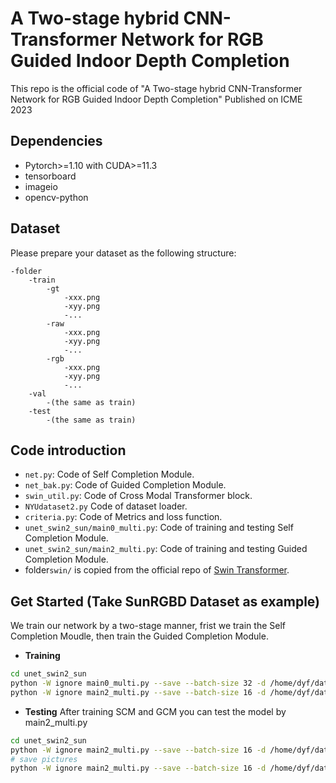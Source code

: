 # A Two-stage hybrid CNN-Transformer Network for RGB Guided Indoor Depth Completion
This repo is the official code of "A Two-stage hybrid CNN-Transformer Network for RGB Guided Indoor Depth Completion"
Published on ICME 2023

## Dependencies
* Pytorch>=1.10 with CUDA>=11.3
* tensorboard
* imageio
* opencv-python

## Dataset
Please prepare your dataset as the following structure:
```
-folder
    -train
        -gt
            -xxx.png
            -xyy.png
            -...
        -raw
            -xxx.png
            -xyy.png
            -...
        -rgb
            -xxx.png
            -xyy.png
            -...
    -val
        -(the same as train)
    -test
        -(the same as train)
```

## Code introduction
* `net.py`: Code of Self Completion Module.
* `net_bak.py`: Code of Guided Completion Module.
* `swin_util.py`: Code of Cross Modal Transformer block.
* `NYUdataset2.py` Code of dataset loader.
* `criteria.py`: Code of Metrics and loss function.
* `unet_swin2_sun/main0_multi.py`: Code of training and testing Self Completion Module.
* `unet_swin2_sun/main2_multi.py`: Code of training and testing Guided Completion Module.
* folder`swin/` is copied from the official repo of [Swin Transformer](https://github.com/microsoft/Swin-Transformer).
## Get Started (Take SunRGBD Dataset as example)
We train our network by a two-stage manner, frist we train the Self Completion Moudle, then train the Guided Completion Module.
* **Training**
```bash
cd unet_swin2_sun
python -W ignore main0_multi.py --save --batch-size 32 -d /home/dyf/database/SunRGBD/SUNRGBD/data/ -lr 1e-4 --epoch 1000 --cuda 0 1
python -W ignore main2_multi.py --save --batch-size 16 -d /home/dyf/database/SunRGBD/SUNRGBD/data/ -lr 1e-4 --epoch 1000 --cuda 0 1
```
* **Testing**
After training SCM and GCM you can test the model by main2_multi.py
```bash
cd unet_swin2_sun
python -W ignore main2_multi.py --save --batch-size 16 -d /home/dyf/database/SunRGBD/SUNRGBD/data/ -lr 1e-4 --epoch 1000 --cuda 0 1 --test
# save pictures
python -W ignore main2_multi.py --save --batch-size 16 -d /home/dyf/database/SunRGBD/SUNRGBD/data/ -lr 1e-4 --epoch 1000 --cuda 0 1 --test --savepic
```